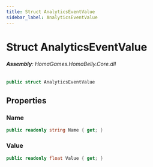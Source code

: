 ```yaml
---
title: Struct AnalyticsEventValue
sidebar_label: AnalyticsEventValue
---
```

# Struct AnalyticsEventValue


###### **Assembly**: HomaGames.HomaBelly.Core.dll

```csharp title="Declaration"
public struct AnalyticsEventValue
```
## Properties
### Name


```csharp title="Declaration"
public readonly string Name { get; }
```
### Value


```csharp title="Declaration"
public readonly float Value { get; }
```
